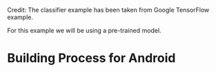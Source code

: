 Credit: The classifier example has been taken from Google TensorFlow example.

For this example we will be using a pre-trained model. 

# Building Process for Android
